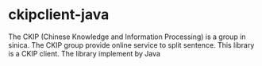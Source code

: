 ckipclient-java
===============

The CKIP (Chinese Knowledge and Information Processing) is a group in sinica. The CKIP group provide online service to split sentence. This library is a CKIP client. The library implement by Java